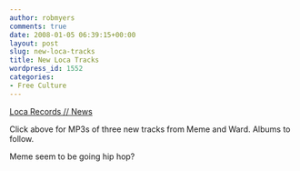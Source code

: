 ```yaml
---
author: robmyers
comments: true
date: 2008-01-05 06:39:15+00:00
layout: post
slug: new-loca-tracks
title: New Loca Tracks
wordpress_id: 1552
categories:
- Free Culture
---
```


[Loca Records // News](http://www.locarecords.com/news.html)  
  
Click above for MP3s of three new tracks from Meme and Ward. Albums to follow.  
  
Meme seem to be going hip hop?  



